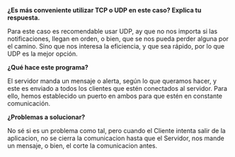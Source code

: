 **¿Es más conveniente utilizar TCP o UDP en este caso? Explica tu respuesta.**

Para este caso es recomendable usar UDP, ay que no nos importa si las notificaciones, llegan en orden, o bien, que se nos pueda perder alguna por el camino.
Sino que nos interesa la eficiencia, y que sea rápido, por lo que UDP es la mejor opción.

**¿Qué hace este programa?**

El servidor manda un mensaje o alerta, según lo que queramos hacer, y este es enviado a todos los clientes que estén conectados al servidor. Para ello, hemos establecido un puerto en ambos
para que estén en constante comunicación.

**¿Problemas a solucionar?**

No sé si es un problema como tal, pero cuando el Cliente intenta salir de la aplicacion, no se cierra la comunicacion hasta que el Servidor, nos mande un mensaje, o bien, el corte la comunicacion antes.